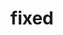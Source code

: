 ---
date:  ""
draft: false
title: "fixed"
short: "fixed"
thumb:
    image: "cover.jpg"
    anima: ""
    video: ""
layout: ""
weight: 16
lister: 6
format:
    media: "article"
    model: ""
    datum:
        data: ""
require:
    - prop: ""
      name: ""
      icon: ""
      desc: ""
metadata:
    index: false
    thumb: "cover.jpg"
    group: []
    author: ["Al Muhdil Karim"]
description: "Fixed positioning pada CSS membuat elemen tetap terlihat stabil di layar pengguna."
---